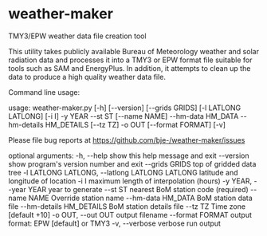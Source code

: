 # weather-maker
TMY3/EPW weather data file creation tool

This utility takes publicly available Bureau of Meteorology weather
and solar radiation data and processes it into a TMY3 or EPW format
file suitable for tools such as SAM and EnergyPlus. In addition, it
attempts to clean up the data to produce a high quality weather data
file.

Command line usage:

usage: weather-maker.py [-h] [--version] [--grids GRIDS] [-l LATLONG LATLONG]
                        [-i I] -y YEAR --st ST [--name NAME] --hm-data HM_DATA
                        --hm-details HM_DETAILS [--tz TZ] -o OUT
                        [--format FORMAT] [-v]

Please file bug reports at https://github.com/bje-/weather-maker/issues

optional arguments:
  -h, --help            show this help message and exit
  --version             show program's version number and exit
  --grids GRIDS         top of gridded data tree
  -l LATLONG LATLONG, --latlong LATLONG LATLONG
                        latitude and longitude of location
  -i I                  maximum length of interpolation (hours)
  -y YEAR, --year YEAR  year to generate
  --st ST               nearest BoM station code (required)
  --name NAME           Override station name
  --hm-data HM_DATA     BoM station data file
  --hm-details HM_DETAILS
                        BoM station details file
  --tz TZ               Time zone [default +10]
  -o OUT, --out OUT     output filename
  --format FORMAT       output format: EPW [default] or TMY3
  -v, --verbose         verbose run output
